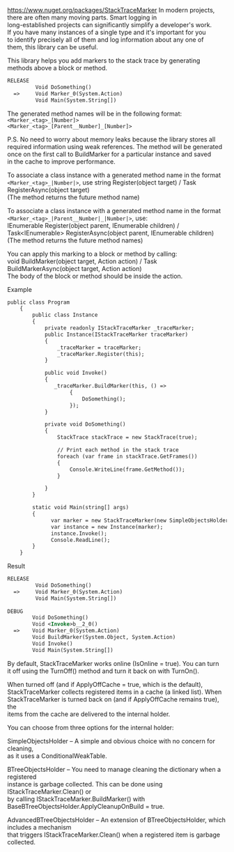 https://www.nuget.org/packages/StackTraceMarker
In modern projects, there are often many moving parts. Smart logging in  
  long-established projects can significantly simplify a developer's work.  
  If you have many instances of a single type and it's important for you  
  to identify precisely all of them and log information about any one of  
  them, this library can be useful.  

 This library helps you add markers to the stack trace by generating  
 methods above a block or method.  

```xml
RELEASE
         Void DoSomething()
  =>     Void Marker_0(System.Action)
         Void Main(System.String[])
``` 
  The generated method names will be in the following format:  
```<Marker_<tag>_[Number]>```  
```<Marker_<tag>_[Parent__Number]_[Number]>```

P.S. No need to worry about memory leaks because the library stores all  
required information using weak references. The method will be generated  
once on the first call to BuildMarker for a particular instance and saved  
in the cache to improve performance.

 To associate a class instance with a generated method name in the format  
 ```<Marker_<tag>_|Number|>```, use 
string Register(object target) / Task<string> RegisterAsync(object target)  
(The method returns the future method name)

 To associate a class instance with a generated method name in the format  
 ```<Marker_<tag>_|Parent__Number|_|Number|>```, use:  
IEnumerable<string> Register(object parent, IEnumerable<object> children) / Task<IEnumerable<string>> RegisterAsync(object parent, IEnumerable<object> children)  
(The method returns the future method names)

 You can apply this marking to a block or method by calling:  
void BuildMarker(object target, Action action) / Task BuildMarkerAsync(object target, Action action)  
The body of the block or method should be inside the action.

Example
```xml
public class Program
    {
        public class Instance 
        {
            private readonly IStackTraceMarker _traceMarker;
            public Instance(IStackTraceMarker traceMarker) 
            {
                _traceMarker = traceMarker;
                _traceMarker.Register(this);
            }

            public void Invoke()
            {
               _traceMarker.BuildMarker(this, () =>
                    {
                        DoSomething();
                    });
            }

            private void DoSomething()
            {
                StackTrace stackTrace = new StackTrace(true);

                // Print each method in the stack trace
                foreach (var frame in stackTrace.GetFrames())
                {
                    Console.WriteLine(frame.GetMethod());
                }

            }
        }

        static void Main(string[] args)
        {
              var marker = new StackTraceMarker(new SimpleObjectsHolder());
              var instance = new Instance(marker);
              instance.Invoke();
              Console.ReadLine();
        }
    }
```
Result
```xml
RELEASE
         Void DoSomething()
  =>     Void Marker_0(System.Action)
         Void Main(System.String[])
         
DEBUG
        Void DoSomething()
        Void <Invoke>b__2_0()
  =>    Void Marker_0(System.Action)
        Void BuildMarker(System.Object, System.Action)
        Void Invoke()
        Void Main(System.String[])
```
 By default, StackTraceMarker works online (IsOnline = true). You can turn  
it off using the TurnOff() method and turn it back on with TurnOn().

 When turned off (and if ApplyOffCache = true, which is the default),  
StackTraceMarker collects registered items in a cache (a linked list). When  
StackTraceMarker is turned back on (and if ApplyOffCache remains true), the  
items from the cache are delivered to the internal holder.

 You can choose from three options for the internal holder:

 SimpleObjectsHolder – A simple and obvious choice with no concern for cleaning,  
as it uses a ConditionalWeakTable.

 BTreeObjectsHolder – You need to manage cleaning the dictionary when a registered  
instance is garbage collected. This can be done using IStackTraceMarker.Clean() or  
by calling IStackTraceMarker.BuildMarker() with BaseBTreeObjectsHolder.ApplyCleanupOnBuild = true.

 AdvancedBTreeObjectsHolder – An extension of BTreeObjectsHolder, which includes a mechanism  
that triggers IStackTraceMarker.Clean() when a registered item is garbage collected.
